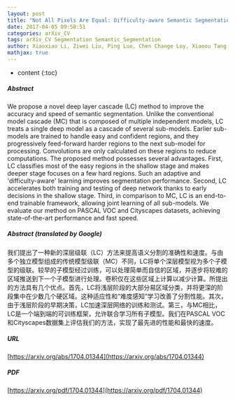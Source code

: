 ```yaml
---
layout: post
title: "Not All Pixels Are Equal: Difficulty-aware Semantic Segmentation via Deep Layer Cascade"
date: 2017-04-05 09:58:51
categories: arXiv_CV
tags: arXiv_CV Segmentation Semantic_Segmentation
author: Xiaoxiao Li, Ziwei Liu, Ping Luo, Chen Change Loy, Xiaoou Tang
mathjax: true
---
```


* content
{:toc}

##### Abstract
We propose a novel deep layer cascade (LC) method to improve the accuracy and speed of semantic segmentation. Unlike the conventional model cascade (MC) that is composed of multiple independent models, LC treats a single deep model as a cascade of several sub-models. Earlier sub-models are trained to handle easy and confident regions, and they progressively feed-forward harder regions to the next sub-model for processing. Convolutions are only calculated on these regions to reduce computations. The proposed method possesses several advantages. First, LC classifies most of the easy regions in the shallow stage and makes deeper stage focuses on a few hard regions. Such an adaptive and 'difficulty-aware' learning improves segmentation performance. Second, LC accelerates both training and testing of deep network thanks to early decisions in the shallow stage. Third, in comparison to MC, LC is an end-to-end trainable framework, allowing joint learning of all sub-models. We evaluate our method on PASCAL VOC and Cityscapes datasets, achieving state-of-the-art performance and fast speed.

##### Abstract (translated by Google)
我们提出了一种新的深层级联（LC）方法来提高语义分割的准确性和速度。与由多个独立模型组成的传统模型级联（MC）不同，LC将单个深层模型视为多个子模型的级联。较早的子模型经过训练，可以处理简单而自信的区域，并逐步将较难的区域推送到下一个子模型进行处理。卷积仅在这些区域上计算以减少计算。所提出的方法具有几个优点。首先，LC将浅层阶段的大部分易区域分类，并将更深的阶段集中在少数几个硬区域。这种适应性和“难度感知”学习改善了分割性能。其次，由于浅层阶段的早期决策，LC加速深层网络的训练和测试。第三，与MC相比，LC是一个端到端的可训练框架，允许联合学习所有子模型。我们在PASCAL VOC和Cityscapes数据集上评估我们的方法，实现了最先进的性能和最快的速度。

##### URL
[https://arxiv.org/abs/1704.01344](https://arxiv.org/abs/1704.01344)

##### PDF
[https://arxiv.org/pdf/1704.01344](https://arxiv.org/pdf/1704.01344)


